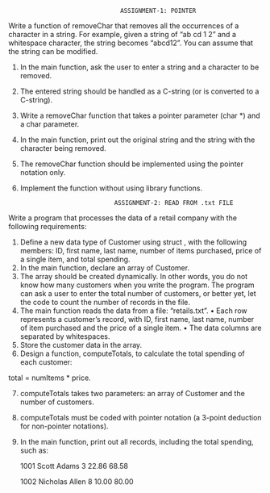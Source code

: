                                    ASSIGNMENT-1: POINTER
Write a function of removeChar that removes all the occurrences of a character in a string.
For example, given a string of “ab cd 1    2” and a whitespace character, the string becomes “abcd12”.
You can assume that the string can be modified. 

1.	In the main function, ask the user to enter a string and a character to be removed.
2.	The entered string should be handled as a C-string (or is converted to a C-string).
3.	Write a removeChar function that takes a pointer parameter (char *) and a char parameter.
4.	In the main function, print out the original string and the string with the character being removed.
5.	The removeChar function should be implemented using the pointer notation only.
6.	Implement the function without using library functions.

                                  ASSIGNMENT-2: READ FROM .txt FILE
Write a program that processes the data of a retail company with the following requirements:
1.	Define a new data type of Customer using struct , with the following members: ID, first name, 
last name, number of items purchased, price of a single item, and total spending.
2.	In the main function, declare an array of Customer.
3.	The array should be created dynamically. In other words, you do not know how many customers when you write the program. The program can ask a user to enter the total number of customers, or better yet, let the code to count the number of records in the file.
4.	The main function reads the data from a file: “retails.txt”.
•	Each row represents a customer’s record, with ID, first name, last name, number of item purchased and the price of a single item.
•	The data columns are separated by whitespaces.
5.	Store the customer data in the array.
6.	Design a function, computeTotals, to calculate the total spending of each customer:

   total = numItems * price.

7.	computeTotals takes two parameters: an array of Customer and the number of customers.
8.	computeTotals must be coded with pointer notation (a 3-point deduction for non-pointer notations).
9.	In the main function, print out all records, including the total spending, such as:

    1001      Scott   Adams   3   22.86   68.58
    
    1002   Nicholas   Allen    8   10.00    80.00

